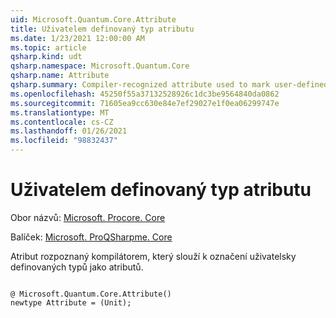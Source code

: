 ```yaml
---
uid: Microsoft.Quantum.Core.Attribute
title: Uživatelem definovaný typ atributu
ms.date: 1/23/2021 12:00:00 AM
ms.topic: article
qsharp.kind: udt
qsharp.namespace: Microsoft.Quantum.Core
qsharp.name: Attribute
qsharp.summary: Compiler-recognized attribute used to mark user-defined types as attributes.
ms.openlocfilehash: 45250f55a37132528926c1dc3be9564840da0862
ms.sourcegitcommit: 71605ea9cc630e84e7ef29027e1f0ea06299747e
ms.translationtype: MT
ms.contentlocale: cs-CZ
ms.lasthandoff: 01/26/2021
ms.locfileid: "98832437"
---
```

# <a name="attribute-user-defined-type"></a>Uživatelem definovaný typ atributu

Obor názvů: [Microsoft. Procore. Core](xref:Microsoft.Quantum.Core)

Balíček: [Microsoft. ProQSharpme. Core](https://nuget.org/packages/Microsoft.Quantum.QSharp.Core)


Atribut rozpoznaný kompilátorem, který slouží k označení uživatelsky definovaných typů jako atributů.

```qsharp

@ Microsoft.Quantum.Core.Attribute()
newtype Attribute = (Unit);
```

